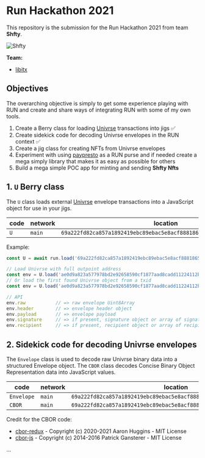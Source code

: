 # Run Hackathon 2021

This repository is the submission for the Run Hackathon 2021 from team **Shfty**.

![Shfty](https://github.com/libitx/run-hackathon-2021/raw/master/media/shfty.png)

**Team:**

* [libitx](https://github.com/libitx)

## Objectives

The overarching objective is simply to get some experience playing with RUN and create and share ways of integrating RUN with some of my own tools. 

1. Create a Berry class for loading [Univrse](https://univrse.network/) transactions into jigs ✅
2. Create sidekick code for decoding Univrse envelopes in the RUN context ✅
3. Create a jig class for creating NFTs from Univrse envelopes
4. Experiment with using [paypresto](https://www.paypresto.co) as a RUN purse and if needed create a mega simply library that makes it as easy as possible for others
5. Build a mega simple POC app for minting and sending **Shfty Nfts**

## 1. `U` Berry class

The `U` class loads external [Univrse](https://univrse.network/) envelope transactions into a JavaScript object for use in your jigs.

| code | network | location                                                              |
| ---- | ------- | --------------------------------------------------------------------- |
| `U`  | `main`  | `69a222fd82ca857a1892419ebc89ebac5e8acf88818659cf30982b3707540d70_o1` |

Example:

```javascript
const U = await run.load('69a222fd82ca857a1892419ebc89ebac5e8acf88818659cf30982b3707540d70_o1')

// Load Univrse with full outpoint address
const env = U.load('ae0d9a823a577978bd2e92658590cf1877aad8cadd11224112b660a8cfb6b3f0.out.0')
// Or load the first found Univrse object from a txid
const env = U.load('ae0d9a823a577978bd2e92658590cf1877aad8cadd11224112b660a8cfb6b3f0')

// API
env.raw           // => raw envelope Uint8Array
env.header        // => envelope header object
env.payload       // => envelope payload
env.signature     // => if present, signature object or array of signatures
env.recipient     // => if present, recipient object or array of recipients
```

## 2. Sidekick code for decoding Univrse envelopes

The `Envelope` class is used to decode raw Univrse binary data into a structured Envelope object. The `CBOR` class decodes Concise Binary Object Representation data into JavaScript values.

| code       | network | location                                                              |
| ---------- | ------- | --------------------------------------------------------------------- |
| `Envelope` | `main`  | `69a222fd82ca857a1892419ebc89ebac5e8acf88818659cf30982b3707540d70_o2` |
| `CBOR`     | `main`  | `69a222fd82ca857a1892419ebc89ebac5e8acf88818659cf30982b3707540d70_o3` |

Credit for the CBOR code:

* [cbor-redux](https://github.com/aaronhuggins/cbor-redux) - Copyright (c) 2020-2021 Aaron Huggins - MIT License
* [cbor-js](https://github.com/paroga/cbor-js) - Copyright (c) 2014-2016 Patrick Gansterer - MIT License

...